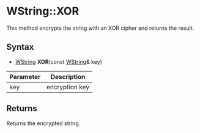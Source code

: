 # WString::XOR #

This method encrypts the string with an XOR cipher and returns the result.

## Syntax ##

- [WString](WString.md) **XOR**(const [WString](WString.md)& key)

| Parameter | Description |
| --- | --- |
| key | encryption key |

## Returns ##

Returns the encrypted string.
